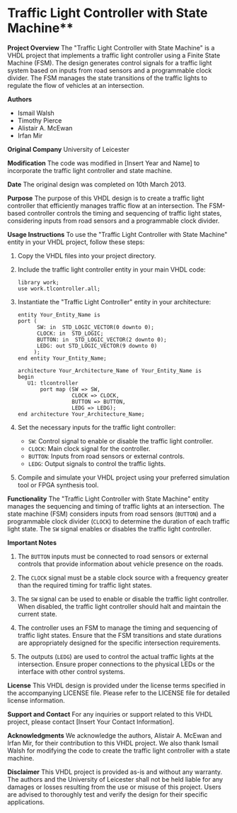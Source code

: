 # Traffic Light Controller with State Machine**

**Project Overview**
The "Traffic Light Controller with State Machine" is a VHDL project that implements a traffic light controller using a Finite State Machine (FSM). The design generates control signals for a traffic light system based on inputs from road sensors and a programmable clock divider. The FSM manages the state transitions of the traffic lights to regulate the flow of vehicles at an intersection.

**Authors**
- Ismail Walsh
- Timothy Pierce
- Alistair A. McEwan
- Irfan Mir

**Original Company**
University of Leicester

**Modification**
The code was modified in [Insert Year and Name] to incorporate the traffic light controller and state machine.

**Date**
The original design was completed on 10th March 2013.

**Purpose**
The purpose of this VHDL design is to create a traffic light controller that efficiently manages traffic flow at an intersection. The FSM-based controller controls the timing and sequencing of traffic light states, considering inputs from road sensors and a programmable clock divider.

**Usage Instructions**
To use the "Traffic Light Controller with State Machine" entity in your VHDL project, follow these steps:

1. Copy the VHDL files into your project directory.

2. Include the traffic light controller entity in your main VHDL code:
   ```
   library work;
   use work.tlcontroller.all;
   ```

3. Instantiate the "Traffic Light Controller" entity in your architecture:
   ```
   entity Your_Entity_Name is
   port (
         SW: in  STD_LOGIC_VECTOR(0 downto 0);
         CLOCK: in  STD_LOGIC;
         BUTTON: in  STD_LOGIC_VECTOR(2 downto 0);
         LEDG: out STD_LOGIC_VECTOR(9 downto 0)
        );
   end entity Your_Entity_Name;

   architecture Your_Architecture_Name of Your_Entity_Name is
   begin
      U1: tlcontroller
          port map (SW => SW,
                    CLOCK => CLOCK,
                    BUTTON => BUTTON,
                    LEDG => LEDG);
   end architecture Your_Architecture_Name;
   ```

4. Set the necessary inputs for the traffic light controller:
   - `SW`: Control signal to enable or disable the traffic light controller.
   - `CLOCK`: Main clock signal for the controller.
   - `BUTTON`: Inputs from road sensors or external controls.
   - `LEDG`: Output signals to control the traffic lights.

5. Compile and simulate your VHDL project using your preferred simulation tool or FPGA synthesis tool.

**Functionality**
The "Traffic Light Controller with State Machine" entity manages the sequencing and timing of traffic lights at an intersection. The state machine (FSM) considers inputs from road sensors (`BUTTON`) and a programmable clock divider (`CLOCK`) to determine the duration of each traffic light state. The `SW` signal enables or disables the traffic light controller.

**Important Notes**
1. The `BUTTON` inputs must be connected to road sensors or external controls that provide information about vehicle presence on the roads.

2. The `CLOCK` signal must be a stable clock source with a frequency greater than the required timing for traffic light states.

3. The `SW` signal can be used to enable or disable the traffic light controller. When disabled, the traffic light controller should halt and maintain the current state.

4. The controller uses an FSM to manage the timing and sequencing of traffic light states. Ensure that the FSM transitions and state durations are appropriately designed for the specific intersection requirements.

5. The outputs (`LEDG`) are used to control the actual traffic lights at the intersection. Ensure proper connections to the physical LEDs or the interface with other control systems.

**License**
This VHDL design is provided under the license terms specified in the accompanying LICENSE file. Please refer to the LICENSE file for detailed license information.

**Support and Contact**
For any inquiries or support related to this VHDL project, please contact [Insert Your Contact Information].

**Acknowledgments**
We acknowledge the authors, Alistair A. McEwan and Irfan Mir, for their contribution to this VHDL project. We also thank Ismail Walsh for modifying the code to create the traffic light controller with a state machine.

**Disclaimer**
This VHDL project is provided as-is and without any warranty. The authors and the University of Leicester shall not be held liable for any damages or losses resulting from the use or misuse of this project. Users are advised to thoroughly test and verify the design for their specific applications.
